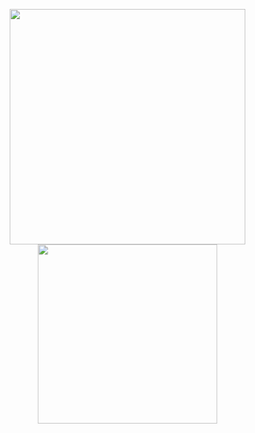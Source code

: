 <p align="center">
  <img src="https://github-readme-stats.vercel.app/api?username=Egorroror&show_icons=true&locale=en&include_all_commits=true&theme=chartreuse-dark" width="420px"/>
  <img src="https://github-readme-stats.vercel.app/api/top-langs/?username=Egorroror&layout=compact&locale=en&theme=chartreuse-dark" width="320px"/>
</p>
  

